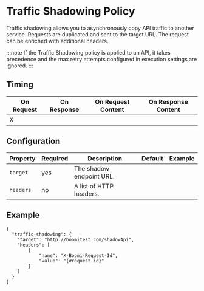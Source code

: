 # Traffic Shadowing Policy

<head>
  <meta name="guidename" content="API Management"/>
  <meta name="context" content="GUID-3e49233d-578d-4788-ac6c-c3105d59a632"/>
</head>

Traffic shadowing allows you to asynchronously copy API traffic to another service. Requests are duplicated and sent to the target URL. The request can be enriched with additional headers.

  :::note
  If the Traffic Shadowing policy is applied to an API, it takes precedence and the max retry attempts configured in execution settings are ignored. 
  :::

## Timing

|On Request| On Response| On Request Content | On Response Content| 
|---|---|---|---|
|X||||

## Configuration

| Property  |Required   |Description     | Default | Example|
|---|---|---|---|---|
|`target`| yes| The shadow endpoint URL.|||
|`headers`|no|A list of HTTP headers.|||

## Example

```
{
  "traffic-shadowing": {
    "target": "http://boomitest.com/shadowApi",
    "headers": [
        {
            "name": "X-Boomi-Request-Id",
            "value": "{#request.id}"
        }
    ]
  }
}
```

